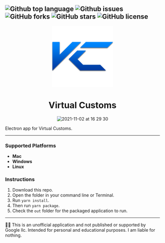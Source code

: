 ![Github top language](https://img.shields.io/github/languages/top/Socket-Development/Stadia-Electron?style=plastic)
![Github issues](https://img.shields.io/github/issues/Socket-Development/Stadia-Electron?style=plastic)
![GitHub forks](https://img.shields.io/github/forks/Socket-Development/Stadia-Electron?style=plastic)
![GitHub stars](https://img.shields.io/github/stars/Socket-Development/Stadia-Electron?style=plastic)
![GitHub license](https://img.shields.io/github/license/Socket-Development/Stadia-Electron?style=plastic)
---


<p align="center">
  <img width="200" height="200" src="./Icon.png">
</p>

<h1 align="center">Virtual Customs</h1>

<p align="center">
<img width=75% alt="2021-11-02 at 16 29 30" src="">
</p>

Electron app for Virtual Customs.

---

### Supported Platforms

 - **Mac**
 - **Windows**
 - **Linux**

### Instructions

1. Download this repo.
2. Open the folder in your command line or Terminal.
3. Run `yarn install`.
4. Then run `yarn package`.
5. Check the `out` folder for the packaged application to run.

---

🧑‍⚖️ This is an unofficial application and not published or supported by Google llc. Intended for personal and educational purposes. I am liable for nothing.
